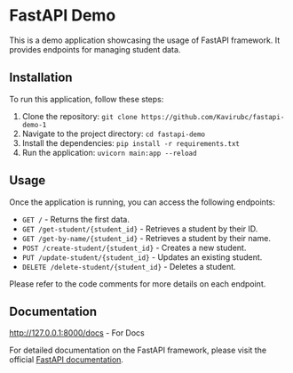 # FastAPI Demo

This is a demo application showcasing the usage of FastAPI framework. It provides endpoints for managing student data.

## Installation

To run this application, follow these steps:

1. Clone the repository: `git clone https://github.com/Kavirubc/fastapi-demo-1`
2. Navigate to the project directory: `cd fastapi-demo`
3. Install the dependencies: `pip install -r requirements.txt`
4. Run the application: `uvicorn main:app --reload`

## Usage

Once the application is running, you can access the following endpoints:

- `GET /` - Returns the first data.
- `GET /get-student/{student_id}` - Retrieves a student by their ID.
- `GET /get-by-name/{student_id}` - Retrieves a student by their name.
- `POST /create-student/{student_id}` - Creates a new student.
- `PUT /update-student/{student_id}` - Updates an existing student.
- `DELETE /delete-student/{student_id}` - Deletes a student.

Please refer to the code comments for more details on each endpoint.

## Documentation

http://127.0.0.1:8000/docs - For Docs

For detailed documentation on the FastAPI framework, please visit the official [FastAPI documentation](https://fastapi.tiangolo.com/).
